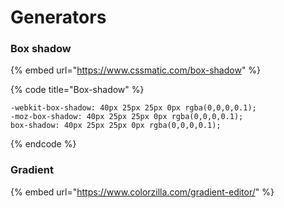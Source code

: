 # Generators

### Box shadow

{% embed url="https://www.cssmatic.com/box-shadow" %}

{% code title="Box-shadow" %}
```text
-webkit-box-shadow: 40px 25px 25px 0px rgba(0,0,0,0.1); 
-moz-box-shadow: 40px 25px 25px 0px rgba(0,0,0,0.1); 
box-shadow: 40px 25px 25px 0px rgba(0,0,0,0.1);

```
{% endcode %}

### Gradient

{% embed url="https://www.colorzilla.com/gradient-editor/" %}

